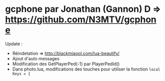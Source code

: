 # gcphone par Jonathan (Gannon) D => https://github.com/N3MTV/gcphone

Update :
 - Réindetation => http://blackmiaool.com/lua-beautify/
 - Ajout d'auto messages
 - Modification des GetPlayerPed(-1) par PlayerPedId()
 - Dans photo.lua, modifications des touches pour utiliser la fonction ```local Keys = {```
